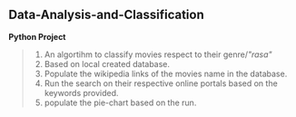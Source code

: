 ## Data-Analysis-and-Classification<br>

**Python Project**<br>

> 1. An algortihm to classify movies respect to their genre/_"rasa"_<br>
> 2. Based on local created database.<br>
> 3.  Populate the wikipedia links of the movies name in the database.<br>
> 4. Run the search on their respective online portals based on the keywords provided.<br>
> 5. populate the pie-chart based on the run.<br>
